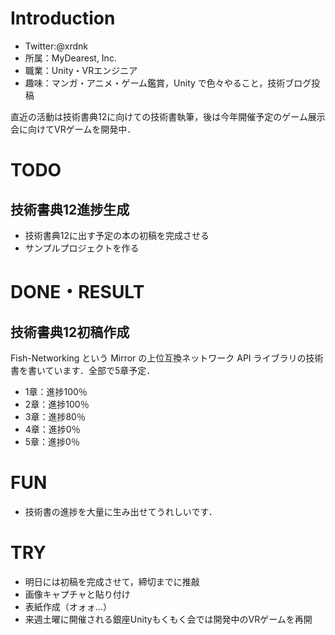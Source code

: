 # Introduction

- Twitter:@xrdnk
- 所属：MyDearest, Inc.
- 職業：Unity・VRエンジニア
- 趣味：マンガ・アニメ・ゲーム鑑賞，Unity で色々やること，技術ブログ投稿

直近の活動は技術書典12に向けての技術書執筆，後は今年開催予定のゲーム展示会に向けてVRゲームを開発中．

# TODO

## 技術書典12進捗生成

- 技術書典12に出す予定の本の初稿を完成させる
- サンプルプロジェクトを作る

# DONE・RESULT

## 技術書典12初稿作成

Fish-Networking という Mirror の上位互換ネットワーク API ライブラリの技術書を書いています．全部で5章予定．

- 1章：進捗100％
- 2章：進捗100％
- 3章：進捗80％
- 4章：進捗0％
- 5章：進捗0％

# FUN 

- 技術書の進捗を大量に生み出せてうれしいです．

# TRY

- 明日には初稿を完成させて，締切までに推敲
- 画像キャプチャと貼り付け
- 表紙作成（オォォ…）
- 来週土曜に開催される銀座Unityもくもく会では開発中のVRゲームを再開

